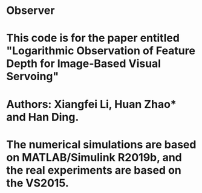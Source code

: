 # Observer
# This code is for the paper entitled "Logarithmic Observation of Feature Depth for Image-Based Visual Servoing"
# Authors: Xiangfei Li, Huan Zhao* and Han Ding.
# The numerical simulations are based on MATLAB/Simulink R2019b, and the real experiments are based on the VS2015.
